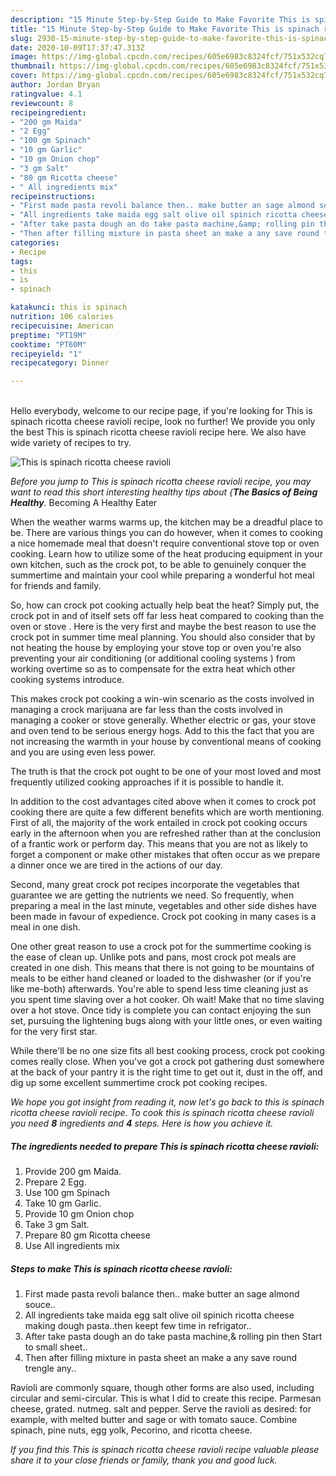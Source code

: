 ```yaml
---
description: "15 Minute Step-by-Step Guide to Make Favorite This is spinach ricotta cheese ravioli"
title: "15 Minute Step-by-Step Guide to Make Favorite This is spinach ricotta cheese ravioli"
slug: 2930-15-minute-step-by-step-guide-to-make-favorite-this-is-spinach-ricotta-cheese-ravioli
date: 2020-10-09T17:37:47.313Z
image: https://img-global.cpcdn.com/recipes/605e6983c8324fcf/751x532cq70/this-is-spinach-ricotta-cheese-ravioli-recipe-main-photo.jpg
thumbnail: https://img-global.cpcdn.com/recipes/605e6983c8324fcf/751x532cq70/this-is-spinach-ricotta-cheese-ravioli-recipe-main-photo.jpg
cover: https://img-global.cpcdn.com/recipes/605e6983c8324fcf/751x532cq70/this-is-spinach-ricotta-cheese-ravioli-recipe-main-photo.jpg
author: Jordan Bryan
ratingvalue: 4.1
reviewcount: 8
recipeingredient:
- "200 gm Maida"
- "2 Egg"
- "100 gm Spinach"
- "10 gm Garlic"
- "10 gm Onion chop"
- "3 gm Salt"
- "80 gm Ricotta cheese"
- " All ingredients mix"
recipeinstructions:
- "First made pasta revoli balance then.. make butter an sage almond souce.."
- "All ingredients take maida egg salt olive oil spinich ricotta cheese making dough pasta..then keept few time in refrigator.."
- "After take pasta dough an do take pasta machine,&amp; rolling pin then Start to small sheet.."
- "Then after filling mixture in pasta sheet an make a any save round trengle any.."
categories:
- Recipe
tags:
- this
- is
- spinach

katakunci: this is spinach 
nutrition: 106 calories
recipecuisine: American
preptime: "PT19M"
cooktime: "PT60M"
recipeyield: "1"
recipecategory: Dinner

---
```

<br>
Hello everybody, welcome to our recipe page, if you're looking for This is spinach ricotta cheese ravioli recipe, look no further! We provide you only the best This is spinach ricotta cheese ravioli recipe here. We also have wide variety of recipes to try.
<br>


![This is spinach ricotta cheese ravioli](https://img-global.cpcdn.com/recipes/605e6983c8324fcf/751x532cq70/this-is-spinach-ricotta-cheese-ravioli-recipe-main-photo.jpg)

<i>Before you jump to This is spinach ricotta cheese ravioli recipe, you may want to read this short interesting healthy tips about {<strong>The Basics of Being Healthy</strong>.</i>
Becoming A Healthy Eater


When the weather warms warms up, the kitchen may be a dreadful place to be. There are various things you can do however, when it comes to cooking a nice homemade meal that doesn't require conventional stove top or oven cooking. Learn how to utilize some of the heat producing equipment in your own kitchen, such as the crock pot, to be able to genuinely conquer the summertime and maintain your cool while preparing a wonderful hot meal for friends and family.

So, how can crock pot cooking actually help beat the heat? Simply put, the crock pot in and of itself sets off far less heat compared to cooking than the oven or stove . Here is the very first and maybe the best reason to use the crock pot in summer time meal planning. You should also consider that by not heating the house by employing your stove top or oven you're also preventing your air conditioning (or additional cooling systems ) from working overtime so as to compensate for the extra heat which other cooking systems introduce.

This makes crock pot cooking a win-win scenario as the costs involved in managing a crock marijuana are far less than the costs involved in managing a cooker or stove generally. Whether electric or gas, your stove and oven tend to be serious energy hogs. Add to this the fact that you are not increasing the warmth in your house by conventional means of cooking and you are using even less power.

 The truth is that the crock pot ought to be one of your most loved and most frequently utilized cooking approaches if it is possible to handle it.  



In addition to the cost advantages cited above when it comes to crock pot cooking there are quite a few different benefits which are worth mentioning. First of all, the majority of the work entailed in crock pot cooking occurs early in the afternoon when you are refreshed rather than at the conclusion of a frantic work or perform day. This means that you are not as likely to forget a component or make other mistakes that often occur as we prepare a dinner once we are tired in the actions of our day.

Second, many great crock pot recipes incorporate the vegetables that guarantee we are getting the nutrients we need. So frequently, when preparing a meal in the last minute, vegetables and other side dishes have been made in favour of expedience. Crock pot cooking in many cases is a meal in one dish.

One other great reason to use a crock pot for the summertime cooking is the ease of clean up.  Unlike pots and pans, most crock pot meals are created in one dish. This means that there is not going to be mountains of meals to be either hand cleaned or loaded to the dishwasher (or if you're like me-both) afterwards. You're able to spend less time cleaning just as you spent time slaving over a hot cooker. Oh wait! Make that no time slaving over a hot stove. Once tidy is complete you can contact enjoying the sun set, pursuing the lightening bugs along with your little ones, or even waiting for the very first star.

While there'll be no one size fits all best cooking process, crock pot cooking comes really close. When you've got a crock pot gathering dust somewhere at the back of your pantry it is the right time to get out it, dust in the off, and dig up some excellent summertime crock pot cooking recipes.


<i>We hope you got insight from reading it, now let's go back to this is spinach ricotta cheese ravioli recipe. To cook this is spinach ricotta cheese ravioli you need <strong>8</strong> ingredients and <strong>4</strong> steps. Here is how you achieve it.
</i>

##### The ingredients needed to prepare This is spinach ricotta cheese ravioli:

1. Provide 200 gm Maida.
1. Prepare 2 Egg.
1. Use 100 gm Spinach
1. Take 10 gm Garlic.
1. Provide 10 gm Onion chop
1. Take 3 gm Salt.
1. Prepare 80 gm Ricotta cheese
1. Use  All ingredients mix


##### Steps to make This is spinach ricotta cheese ravioli:

1. First made pasta revoli balance then.. make butter an sage almond souce..
1. All ingredients take maida egg salt olive oil spinich ricotta cheese making dough pasta..then keept few time in refrigator..
1. After take pasta dough an do take pasta machine,&amp; rolling pin then Start to small sheet..
1. Then after filling mixture in pasta sheet an make a any save round trengle any..


Ravioli are commonly square, though other forms are also used, including circular and semi-circular. This is what I did to create this recipe. Parmesan cheese, grated. nutmeg. salt and pepper. Serve the ravioli as desired: for example, with melted butter and sage or with tomato sauce. Combine spinach, pine nuts, egg yolk, Pecorino, and ricotta cheese. 

<i>If you find this This is spinach ricotta cheese ravioli recipe valuable please share it to your close friends or family, thank you and good luck.</i>
